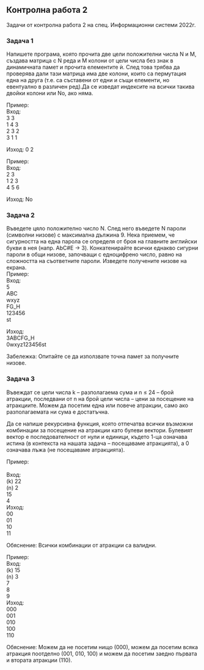 ## Контролна работа 2
Задачи от контролна работа 2 на спец. Информационни системи 2022г.

### Задача 1
Напишете програма, която прочита две цели положителни числа N и M, създава матрица с N реда и M колони от цели числа без знак в динамичната памет и прочита елементите ѝ. След това трябва да проверява дали тази матрица има две колони, които са пермутация една на друга (т.е. са съставени от едни и същи елементи, но евентуално в различен ред).Да се изведат индексите на всички такива двойки колони или No, ако няма. <br />

Пример: <br />
Вход: <br />
3 3 <br />
1 4 3 <br />
2 3 2 <br />
3 1 1 <br />

Изход: 0 2 <br />

Пример: <br />
Вход: <br />
2 3 <br />
1 2 3 <br />
4 5 6 <br />

Изход: No <br />

###  Задача 2
Въведете цяло положително число N. След него въведете N пароли (символни низове) с максимална дължина 9. Нека приемем, че сигурността на една парола се определя от броя на главните английски букви в нея (напр. AbC#E -> 3). Конкатенирайте всички еднакво сигурни пароли в общи низове, започващи с едноцифрено число, равно на сложността на съответните пароли. Изведете получените низове на екрана. <br />
Пример: <br />
Вход: <br />
5 <br />
ABC <br /> 
wxyz <br />
FG_H <br />
123456 <br />
st <br />

Изход: <br />
3ABCFG_H <br />
0wxyz123456st <br />

Забележка: Опитайте се да използвате точна памет за получните низове. <br />

### Задача 3
Въвеждат се цели числа k – разполагаема сума и n ≤ 24 – брой атракции, последвани от n на брой цели числа – цени за посещение на атракциите. Можем да посетим една или повече атракции, само ако разполагаемата ни сума е достатъчна. <br />  

Да се напише рекурсивна функция, която отпечатва всички възможни комбинации за посещение на атракции като булеви вектори. Булевият вектор е последователност от нули и единици, където 1-ца означава истина (в контекста на нашата задача – посещаваме атракцията), а 0 означава лъжа (не посещаваме атракцията). <br />

Пример: <br />  
Вход:  <br />
(k) 22  <br />
(n) 2  <br />
15  <br />
4  <br />
Изход:  <br />
00  <br />
01  <br />
10  <br />
11  <br />

Обяснение: Всички комбинации от атракции са валидни.  <br />

Пример: <br />
Вход:  <br />
(k) 15  <br />
(n) 3  <br />
7  <br />
8  <br />
9  <br />
Изход:  <br />
000  <br />
001  <br />
010  <br />
100  <br />
110  <br />

Обяснение: Можем да не посетим нищо (000), можем да посетим всяка атракция поотделно (001, 010, 100) и можем да посетим заедно първата и втората атракции (110).  <br />
